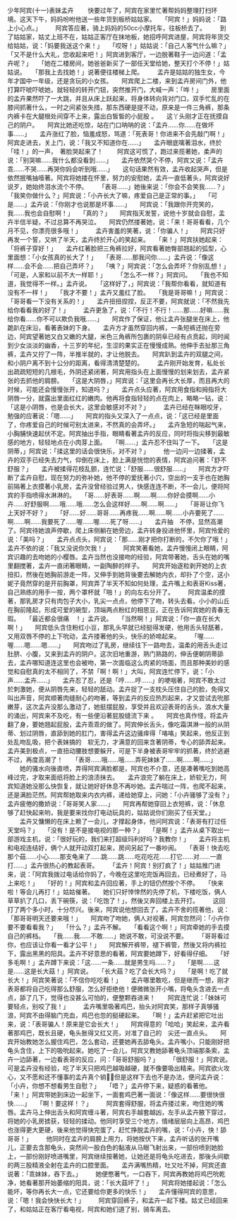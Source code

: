少年阿宾(十一)表妹孟卉 
　　快要过年了，阿宾在家里忙著帮妈妈整理打扫环境。这天下午，妈妈吩咐他送一些年货到板桥姑姑家。　　「阿宾！」妈妈说：「路上小心点。」 
　　阿宾答应著，骑上妈妈的50cc小摩托车，往板桥去了。 
　　到了姑姑家，姑丈上班不在，姑姑正客厅在抹地板，她招呼阿宾进屋，阿宾将年货交给姑姑，说：「妈要我送这个来！」　　「哎呀！」姑姑说：「自己人客气什么嘛？」　　「又不是什么大礼，您收起来吧！」阿宾进到客厅，一边脱著鞋子一边问道：「孟卉呢？」　　「她在二楼房间，她爸爸新买了一部任天堂给她，整天打个不停！」姑姑说。　　「那我上去找她！」说著便往楼梯上爬。 
　　孟卉是姑姑的独生女，今年才国中一年级，还是贪玩的小女孩。　　阿宾爬上二楼，来到孟卉房间门外，他打算吓唬吓唬她，就轻轻的转开门钮，突然推开门，大喊一声：「哗！」　　房里面的孟卉果然吓了一大跳，并且从床上跃起来，将身体转向背对门口，双手忙乱的在膝间抓著什么，一时之间紧张失措，那东西硬是提不动，原来是一件三角裤，那条内裤卡在大腿根处间穿不上来，露出白皙皙的小屁股 
。　　这丫头刚才正在抚摸自己的阴户。　　阿宾比她还吃惊，站在门口呐呐的说：「孟卉……你……在做坏事……」　　孟卉涨红了脸，恼羞成怒，骂道：「死表哥！你进来不会先敲门啊！」　　阿宾走进去，关上门，说：「我又不知道你在……」　　孟卉眼底噙著泪水，终於「哇！」的一声，　著脸哭起来了！ 
　　阿宾这可慌了，跑过来揽著她，柔声的说：「别哭嘛……我什么都没看到……」　　孟卉依然哭个不停，阿宾又说：「孟卉乖……不哭……再哭你妈会听到哦……」　　这句话果然有效，孟卉收起哭声，但是依然抿嘴抽噎著。阿宾将她搂在怀里，努力的安慰她，孟卉一直低著头，阿宾说好说歹，她始终泪水流个不停。 
　　「表哥……」她後来说：「你会不会笑我……？」　　「我笑你做什么？」阿宾说：「小卉长大了嘛，疼爱自己是正常的事。」　　「可是……」孟卉说：「你刚才也说那是坏事……」　　阿宾说：「我跟你开完笑的，我……我也会自慰啊！」　　「真的？」　　阿宾指天发誓，说他十岁就会自慰，孟卉半信半疑，不过总算不再哭泣。　　阿宾仍然搂著她，说：「来！哥哥看看，几个月不见，你漂亮很多哦！」 
　　孟卉害羞的笑著，说：「你骗人！」　　阿宾只好再发一个誓，又哄了半天，孟卉终於开心的笑起来。　　「来！」阿宾扶她起来：「将裤子穿好！」　　孟卉红著脸把三角裤拉好，阿宾看著她臀部翘起的弧型，心里面想：「小女孩真的长大了！」　　「表哥……那我问你……」孟卉说：「像这样……会不会……把自己弄坏？」　　「咦？」阿宾说：「怎么会弄坏？你别乱想！」　　「可是，人家和以前不大一样耶！」 
　　「怎么不一样？」阿宾问。　　「我也不知道，我觉得不一样。」孟卉说。　　「这样好了，」阿宾说：「我帮你看看，就知道有没有不一样！」　　「我才不要！」孟卉又羞红了脸。　　「我是哥哥嘛！」阿宾说：「哥哥看一下没有关系的！」　　孟卉扭扭捏捏，反正不要，阿宾就说：「不然我先给你看看我的好了！」 
　　孟卉更急了，说：「不行！不行！……那……好嘛……我给你看……你不可以欺负我哦……」　　阿宾作了保证，他让孟卉张腿坐在床上，他跪趴在床沿，看著表妹的下身。　　孟卉方才虽然穿回内裤，一条短裤还抛在旁边，阿宾望著她又白又嫩的大腿，米色三角裤所包裹的阴阜已经有点贲起，同时闻到少女淡淡的幽香，十三岁的年纪，生涩的果实正在慢慢成熟。他伸手去扯那三角裤，孟卉又拧了一阵，半推半就的，才让他脱去。　　阿宾趴到孟卉的双腿之间，和小阴户离不到十公分的距离，看得清清楚楚的。 
　　孟卉刚开始发育，私处长出疏疏短短的几根毛，外阴还紧闭著，阿宾用指头在上面慢慢的划来划去，孟卉紧张的去抓他的肩膀。　　「这是大阴唇，」阿宾说：「这里会再长大长厚，而且再大的时候，可能还会慢慢张开，知道吗？」　　孟卉点头应著，阿宾用食指和拇指将大阴唇一分，就露出里面红红的嫩肉。他再将食指轻轻的点在肉上，略略一钻，说：「这是小阴唇，也是会长大，这里会敏感对不对？」 
　　孟卉已经在眯眼咬牙，勉强的应著说：「嗯……」　　阿宾的指头又深入了一点点，说：「这已经是里面了，你疼爱自己的时候可别太进来，不然真的会弄坏。」　　孟卉急短的喘起气来，小胸脯快速起伏不定。阿宾抽出手指，眼睛看著孟卉的反应，同时将指尖移到最敏感的地方，轻轻地点在小肉芽上面。　　「啊……」孟卉忍不住叫了一下。　　「这是阴蒂，」阿宾说：「揉这里的话会很快乐，对不对？」 
　　他一边问一边揉著，孟卉的双手已经失去力气，仰倒在床上，脸上满是恍惚的表情，阿宾追问著：「舒不舒服？」　　孟卉被揉得花枝乱颤，连忙说：「舒服……很舒服……」　　阿宾方才吓断了孟卉自慰，现在努力的弥补她，他不停的爱抚著小穴，空出的一支手也在她胸前隔著上衣摸著小乳房，孟卉没曾经验过男人，快感连连不断，不一会儿，便将阿宾的手指喷得水淋淋的。　　「哥……好表哥……啊……啊……你好会摸啊……小卉……好舒服啊……哦……哦……怎么会这样好……啊……啊……」　　「哥哥让你飞上天好不好？」　　「好……好……哥哥……再疼我……啊……啊……小卉要死了……啊……啊……我要死了……喔……喔……死了呀……」　　孟卉抽　不停，显然高潮了。阿宾待她浪声停歇，爬上床侧躺在她旁边，孟卉转身投进他怀里，阿宾怜爱的说：「美吗？」　　孟卉点点头，阿宾说：「那……刚才把你打断的，不欠你了哦！」　　孟卉不依的说：「我又没说你欠我！」 
　　阿宾笑著看她，孟卉慢慢闭上眼睛，阿宾识趣的去吻她的小樱唇。孟卉当然也没接吻的经验，阿宾带著她，舌头在她的嘴里翻搅著，孟卉一直闭著眼睛，一副陶醉的样子。　　阿宾开始逐粒剥开她的上衣扭扣，然後在她胸前游走一阵，又伸手到她背後要去解她内衣，却扑了个空，这小妮子竟然穿的是开前胸罩，阿宾弄了半天不知如何处理，孟卉嘴上和表哥Kiss著，自己熟练的用手一按，两个罩杯就「啪！」的向左右分开了。 
　　阿宾温柔的摸著，那乳房才只有肉包子大小，乳尖一点点，他停下了吻，转头去看。小小的山丘在胸前隆起，形成可爱的碗型，顶端两点粉红的相思豆，正在告诉阿宾她的青春无瑕。　　「最近都会很痛　！」孟卉说。　　「当然啊！」阿宾说：「你一直在长大啊！」　　阿宾低头含住粉红小豆，那乳头早就已经挺得发硬，他用舌头轻舐著，又用双唇不停的上下吮动，孟卉搂著他的头，快乐的娇啼起来。 
　　「喔……喔……嗯……嗯……」　　阿宾吻过了乳房，继续往下一路吻去，温柔的用舌头走过肚脐、小腹，又来到孟卉的阴户。这次旧地重游，熟门熟路的，伸舌便朝阴蒂舔去，孟卉哪知道连这里也会被吻，第一次面临这么肉紧的场面，而且那种美妙的感觉和自慰真的太不相同了，不禁「啊！啊！」大叫，阿宾连忙停下，说：「小声……孟卉……」　　孟卉忍了忍，还是「哼……哼……」的哽咽著，阿宾不敢太过於刺激她，便从阴唇先来，轻轻的舐动。孟卉捉了一支枕头压住自己的脸，免得又叫出声音，阿宾顺著肉缝耐心的吻著，等到孟卉的反应热烈起来，才又尝试去吮那嫩芽，这次孟卉没那么激动了，她挺摆屁股，享受并且欢迎表哥的舌头，浪水大量的涌出，阿宾来不及吃，有一些便沿著屁股缝流下来 
。　　阿宾也真作怪，将孟卉翻了身，要她翘起屁股，孟卉乖乖的做了。阿宾伸长舌头，像吃霜淇淋一般的从阴蒂、划过阴唇，直舔到她的肛门，害得孟卉这边骚痒得「咯咯」笑起来，他反正到处乱吻乱吸，把个表妹搞的　软无力，才满意的回来含著阴蒂，专心的舔弄起来。孟卉美到极点，一直扭动腰肢想要躲开，可是下半身被表哥牢牢的抓著，终於逃避不过，再度高潮了！　　「表哥……哦……哦……弄死妹妹了……啊……啊……」 
　　她的骚水向後直喷，弄得阿宾满脸都是，阿宾也不介意，还是凑著嘴吃到她高峰过完，才取来面纸将脸上的浪渍抹去。　　孟卉浪完了躺在床上，娇软无力，阿宾知道她没那么快恢复，就让她好好休息不再吵她。孟卉喘过一阵，也爬不起来，还是满脸茫然。阿宾帮她取来内衣内裤，递给她穿上，问她：「小卉骚够了没有？」　　孟卉疲倦的撒娇说：「哥哥笑人家……」　　阿宾再帮她穿回上衣短裤，说：「休息够了赶快起来哟，我是要来找你打电动玩具的，姑姑说你们刚买了任天堂。」 
　　孟卉又慵懒的在床上赖了一会儿，才撑起身体，他问阿宾说：「表哥有打过任天堂吗？」　　「没有！是不是接电视的那一种？」　　「是啊！」孟卉从桌下取出一部游戏主机，说：「很好玩的，我们来打超级玛利好吗？我教你！」　　孟卉将主机和电视连结好，俩个人就开动双打起来，房间另起了一番吵闹。　　「表哥！快去吃那个菇……小心……那支龟来了……跳……跳……吃花吃花……打它……对……一直打……」孟卉很热心的教起表哥。 
　　「孟卉！阿宾！别打疯了！」姑姑推门进来，说：「阿宾我拨过电话给你妈了，今晚在这里吃完饭再回去，已经煮好了，马上来吃！」　　「好的！」阿宾和孟卉回应著，手上的钮仍然按个不停。　　「快来啦！等会儿再打！」姑姑催著。　　她们只好悻悻然的先停了机，下楼吃饭，俩人草草扒了几口，丢下碗筷，说：「吃饱了！」，然後又奔回楼上去开打。 
　　这回打了两个多小时，十分尽兴。後来，阿宾说他想回去了，孟卉不舍的揽著他，说：「那哥哥明天还要来哦！」　　阿宾吻了吻她，俩人对视著，阿宾忽然问：「小卉你要不要看看我？」　　「什么？」孟卉不解。　　「看看这个啊！」阿宾牵她的手去摸自己的裤档。　　「我……我……不敢……」她说不敢，可没说不要。 
　　「哥哥看过你，也应该让你看一看才公平！」　　阿宾解开裤带，褪下裤管，然後又将内裤拉下，露出黑黑的阳具。孟卉不好意思的看著，阿宾要她蹲下，好看得仔细。　　「好多毛啊！」孟卉蹲下来说：「这……一条……就是男生吗……？」　　「是啊……这是……这是长大菇！」阿宾说。　　「长大菇？吃了会长大吗？」　　「是啊！吃了就长大！」阿宾笑著说：「不信你吃吃看！」　　孟卉哪里敢吃，但是继而一想，刚才表哥都将自己吃得那么舒服，怎么好拒绝他！便微微张开小嘴，将龟头含进去一点点，舔了几下，觉得也没甚么可怕的，便整颗吞进来！　　阿宾连忙说：「妹妹可要轻点，别咬了我！」 
　　孟卉嘴里吸著鸡巴，抬头对阿宾笑，那样子真够骚浪，阿宾不由得脑门充血，鸡巴也忽的挺硬起来。　　「啊！」孟卉赶紧把它吐出来，说：「表哥骗人！原来是它会长大！」　　阿宾得意的「哈哈」笑起来，孟卉看著那鸡巴，既长且硬，龟头胀得又红又亮，对准了自己的　尖还一直点头。　　阿宾开始教她怎么握住鸡巴，怎么套动，还要她再去舔龟头。孟卉嘴小，只能刚好把龟头含住，上下的吸吮起来。她吃了一会儿，阿宾又教她舔著龟头顶端那条索，孟卉一边舔著，一边看表哥的反应，问：「哥哥舒服吗？」 
　　「很舒服！」阿宾说。　　可是孟卉没有经验，吃了半天只把鸡巴越吸越硬，就不像要吸出精来。阿宾欲火攻心，又不愿和还不懂事的孟卉真个销，但是这样下去也不是办法，便问孟卉说：「小卉，你想不想看男生自慰？」　　「唔？」孟卉停下来，疑惑的看著他。　　「来！」阿宾带她到床边一起坐下，一面套鸡巴著一面说：「像这样……要很快很快……」　　「啊！要这样！？」 
　　阿宾套得舒服，将孟卉搂过来，吻住她的嘴唇。孟卉马上伸出舌头和阿宾缠斗著，阿宾右手越套越凶，左手从孟卉腋下穿过，将她的小乳房掳获，轻轻的揉动。他同时享受三个地方，情绪层层向上高昂，鸡巴也涨得更大更硬，後来他觉得快完蛋了，赶忙挣脱孟卉的嘴，说：「小卉，快！舔哥哥！」 
　　他同时在孟卉的肩膀上用力，将她按伏下来，孟卉听话的张开嘴儿，正要去含那龟头，突然间一股白色的黏液从马眼飞射出来，一部份喷到她脸上，一部份刚好喷进嘴里，阿宾继续按著她，让她还是将龟头吃进去，那後头间歇的两三股精液全射在孟卉的口腔里面。　　孟卉满嘴热精，吐又吐不掉，阿宾还直说著：「乖妹妹，吞下去。」 
　　她便憋著气，一口吞下，阿宾再教她将鸡巴吮乾净，她看著那开始萎缩的阳具，说：「长大菇坏了！」　　阿宾将她搂起说：「怎么能坏，等你再长大一点，它还要给你更多的快乐！」　　孟卉懂得阿宾的意思，说：「嗯！我会快快长大！」 
　　阿宾穿回裤子，和孟卉一起下楼。姑丈已经回来了，和姑姑正在客厅看电视，阿宾和她们道了别，骑车离去。 
